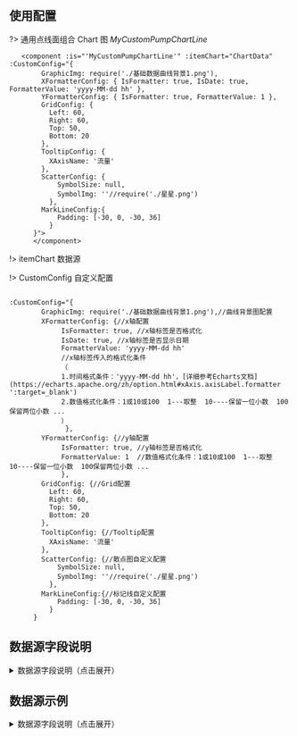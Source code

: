 ## 使用配置

?> 通用点线面组合 Chart 图 _MyCustomPumpChartLine_

```
   <component :is="'MyCustomPumpChartLine'" :itemChart="ChartData" :CustomConfig="{
        GraphicImg: require('./基础数据曲线背景1.png'),
        XFormatterConfig: { IsFormatter: true, IsDate: true, FormatterValue: 'yyyy-MM-dd hh' },
        YFormatterConfig: { IsFormatter: true, FormatterValue: 1 },
        GridConfig: {
          Left: 60,
          Right: 60,
          Top: 50,
          Bottom: 20
        },
        TooltipConfig: {
          XAxisName: '流量'
        },
        ScatterConfig: {
            SymbolSize: null,
            SymbolImg: ''//require('./星星.png')
          },
        MarkLineConfig:{
            Padding: [-30, 0, -30, 36]
          }
      }">
      </component>

```

!> itemChart 数据源

!> CustomConfig 自定义配置

```

:CustomConfig="{
        GraphicImg: require('./基础数据曲线背景1.png'),//曲线背景图配置
        XFormatterConfig: {//x轴配置
             IsFormatter: true, //x轴标签是否格式化
             IsDate: true, //x轴标签是否显示日期
             FormatterValue: 'yyyy-MM-dd hh'
             //x轴标签传入的格式化条件
             （
             1.时间格式条件：'yyyy-MM-dd hh'，[详细参考Echarts文档](https://echarts.apache.org/zh/option.html#xAxis.axisLabel.formatter ':target=_blank')
             2.数值格式化条件：1或10或100  1---取整  10----保留一位小数  100保留两位小数 ...
             ）
              },
        YFormatterConfig: {//y轴配置
             IsFormatter: true, //y轴标签是否格式化
             FormatterValue: 1  //数值格式化条件：1或10或100  1---取整  10----保留一位小数  100保留两位小数 ...
             },
        GridConfig: {//Grid配置
          Left: 60,
          Right: 60,
          Top: 50,
          Bottom: 20
        },
        TooltipConfig: {//Tooltip配置
          XAxisName: '流量'
        },
        ScatterConfig: {//散点图自定义配置
            SymbolSize: null,
            SymbolImg: ''//require('./星星.png')
          },
        MarkLineConfig:{//标记线自定义配置
            Padding: [-30, 0, -30, 36]
          }
      }
```

## 数据源字段说明

<details>
<summary>数据源字段说明（点击展开）</summary>

[数据源字段说明](./Config.json ":include :type=code")

</details>

## 数据源示例

<details>
<summary>数据源字段说明（点击展开）</summary>

[数据源示例](./Data.json ":include :type=code")

</details>
